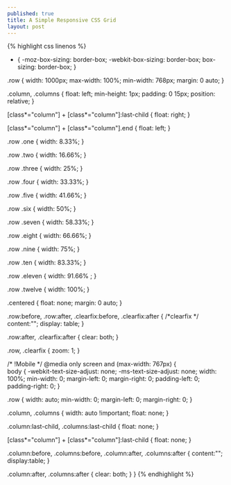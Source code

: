 ```yaml
---
published: true
title: A Simple Responsive CSS Grid
layout: post
---
```


{% highlight css linenos %}
* { 
	-moz-box-sizing: border-box; 
	-webkit-box-sizing: border-box; 
	box-sizing: border-box; 
}
  
 .row { 
 	width: 1000px; 
 	max-width: 100%; 
 	min-width: 768px; 
 	margin: 0 auto; 
}

.column, .columns { 
	float: left; 
	min-height: 1px; 
	padding: 0 15px; 
	position: relative; 
}

[class*="column"] + [class*="column"]:last-child { 
	float: right; 
}

[class*="column"] + [class*="column"].end { 
	float: left;
}
  
.row .one { 
	width: 8.33%; 
}

.row .two { 
	width: 16.66%; 
}

.row .three { 
	width: 25%;
}

.row .four {
	 width: 33.33%;
}

.row .five {
 width: 41.66%; 
}

.row .six { 
	width: 50%; 
}

.row .seven { 
	width: 58.33%; 
}

.row .eight { 
	width: 66.66%; 
}

.row .nine { 
	width: 75%; 
}

.row .ten { 
	width: 83.33%; 
}

.row .eleven { 
	width: 91.66% ;
}

.row .twelve { 
	width: 100%; 
}

.centered { 
    float: none; 
    margin: 0 auto; 
}
  
.row:before, .row:after, .clearfix:before, .clearfix:after { /*clearfix */
	content:""; 
	display: table; 
}

.row:after, .clearfix:after { 
	clear: both; 
}

.row, .clearfix {
	 zoom: 1; 
}  
  
  /* !Mobile */
@media only screen and (max-width: 767px) {		
  body { 
  	-webkit-text-size-adjust: none; 
      -ms-text-size-adjust: none; 
      width: 100%; 
      min-width: 0; 
      margin-left: 0; 
      margin-right: 0; 
      padding-left: 0; 
      padding-right: 0; 
  }
      
  .row { 
  	width: auto; 
  	min-width: 0; 
  	margin-left: 0; 
  	margin-right: 0;
  }
      
  .column, .columns {
  	 width: auto !important; 
  	 float: none; 
  }
  
  .column:last-child, .columns:last-child { 
  	float: none; 
  }
  
  [class*="column"] + [class*="column"]:last-child { 
  	float: none; 
  }
  
  .column:before, .columns:before, .column:after, .columns:after { 
  	content:""; 
  	display:table; 
  }
  
  .column:after, .columns:after { 
  clear: both; 
  }
}
{% endhighlight %}
